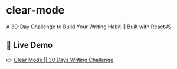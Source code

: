 # clear-mode
A 30-Day Challenge to Build Your Writing Habit || Built with ReactJS

## 🚀 Live Demo

👉 [Clear Mode || 30 Days Writing Challenge](https://clear-mode.netlify.app/)
